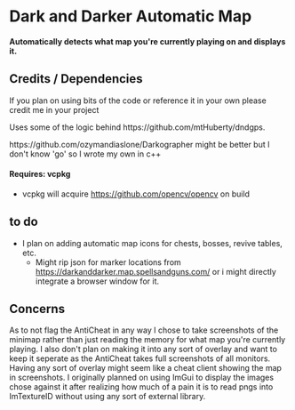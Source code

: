 # Dark and Darker Automatic Map
#### Automatically detects what map you're currently playing on and displays it.
## Credits / Dependencies
<p> If you plan on using bits of the code or reference it in your own please credit me in your project </p>
<p> Uses some of the logic behind https://github.com/mtHuberty/dndgps. </p>
<p> https://github.com/ozymandiaslone/Darkographer might be better but I don't know 'go' so I wrote my own in c++ </p>

#### Requires: vcpkg
- vcpkg will acquire https://github.com/opencv/opencv on build

 ## to do
- I plan on adding automatic map icons for chests, bosses, revive tables, etc.
  - Might rip json for marker locations from https://darkanddarker.map.spellsandguns.com/ or i might directly integrate a browser window for it.

## Concerns
As to not flag the AntiCheat in any way I chose to take screenshots of the minimap rather than just reading the memory for what map you're currently playing. I also don't plan on making it into any sort of overlay and want to keep it seperate as the AntiCheat takes full screenshots of all monitors. Having any sort of overlay might seem like a cheat client showing the map in screenshots. I originally planned on using ImGui to display the images chose against it after realizing how much of a pain it is to read pngs into ImTextureID without using any sort of external library.
